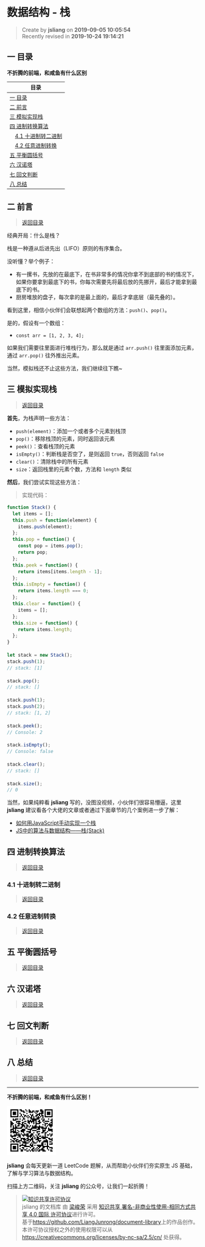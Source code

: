 数据结构 - 栈
===

> Create by **jsliang** on **2019-09-05 10:05:54**  
> Recently revised in **2019-10-24 19:14:21**

## <a name="chapter-one" id="chapter-one">一 目录</a>

**不折腾的前端，和咸鱼有什么区别**

| 目录 |
| --- | 
| [一 目录](#chapter-one) | 
| <a name="catalog-chapter-two" id="catalog-chapter-two"></a>[二 前言](#chapter-two) |
| <a name="catalog-chapter-three" id="catalog-chapter-three"></a>[三 模拟实现栈](#chapter-three) |
| <a name="catalog-chapter-four" id="catalog-chapter-four"></a>[四 进制转换算法](#chapter-four) |
| &emsp;[4.1 十进制转二进制](#chapter-four-one) |
| &emsp;[4.2 任意进制转换](#chapter-four-two) |
| <a name="catalog-chapter-five" id="catalog-chapter-five"></a>[五 平衡圆括号](#chapter-five) |
| <a name="catalog-chapter-six" id="catalog-chapter-six"></a>[六 汉诺塔](#chapter-six) |
| <a name="catalog-chapter-seven" id="catalog-chapter-seven"></a>[七 回文判断](#chapter-seven) |
| <a name="catalog-chapter-eight" id="catalog-chapter-eight"></a>[八 总结](#chapter-eight) |

## <a name="chapter-two" id="chapter-two">二 前言</a>

> [返回目录](#chapter-one)

经典开局：什么是栈？

栈是一种遵从后进先出（LIFO）原则的有序集合。

没听懂？举个例子：

* 有一摞书，先放的在最底下，在书非常多的情况你拿不到底部的书的情况下，如果你要拿到最底下的书，你每次需要先将最后放的先挪开，最后才能拿到最底下的书。
* 厨房堆放的盘子，每次拿的是最上面的，最后才拿底层（最先叠的）。

看到这里，相信小伙伴们会联想起两个数组的方法：`push()`、`pop()`。

是的，假设有一个数组：

* `const arr = [1, 2, 3, 4];`

如果我们需要往里面进行堆栈行为，那么就是通过 `arr.push()` 往里面添加元素，通过 `arr.pop()` 往外推出元素。

当然，模拟栈还不止这些方法，我们继续往下瞧~

## <a name="chapter-three" id="chapter-three">三 模拟实现栈</a>

> [返回目录](#chapter-one)

**首先**，为栈声明一些方法：

* `push(element)`：添加一个或者多个元素到栈顶
* `pop()`：移除栈顶的元素，同时返回该元素
* `peek()`：查看栈顶的元素
* `isEmpty()`：判断栈是否空了，是则返回 `true`，否则返回 `false`
* `clear()`：清除栈中的所有元素
* `size`：返回栈里的元素个数，方法和 `length` 类似

**然后**，我们尝试实现这些方法：

> 实现代码：

```js
function Stack() {
  let items = [];
  this.push = function(element) {
    items.push(element);
  };
  this.pop = function() {
    const pop = items.pop();
    return pop;
  };
  this.peek = function() {
    return items[items.length - 1];
  };
  this.isEmpty = function() {
    return items.length === 0;
  };
  this.clear = function() {
    items = [];
  };
  this.size = function() {
    return items.length;
  };
}

let stack = new Stack();
stack.push(1);
// stack: [1]

stack.pop();
// stack: []

stack.push(1);
stack.push(2);
// stack: [1, 2]

stack.peek();
// Console: 2

stack.isEmpty();
// Console: false

stack.clear();
// stack: []

stack.size();
// 0
```

当然，如果纯粹看 **jsliang** 写的，没图没视频，小伙伴们很容易懵逼，这里 **jsliang** 建议看各个大佬的文章或者通过下面章节的几个案例进一步了解：

* [如何用JavaScript手动实现一个栈](https://juejin.im/post/5b2323896fb9a00e8f795e5b)
* [JS中的算法与数据结构——栈(Stack)](https://www.jianshu.com/p/90808ed34b86)

## <a name="chapter-four" id="chapter-four">四 进制转换算法</a>

> [返回目录](#chapter-one)

### <a name="chapter-four-one" id="chapter-four-one">4.1 十进制转二进制</a>

> [返回目录](#chapter-one)

### <a name="chapter-four-two" id="chapter-four-two">4.2 任意进制转换</a>

> [返回目录](#chapter-one)

## <a name="chapter-five" id="chapter-five">五 平衡圆括号</a>

> [返回目录](#chapter-one)

## <a name="chapter-six" id="chapter-six">六 汉诺塔</a>

> [返回目录](#chapter-one)

## <a name="chapter-seven" id="chapter-seven">七 回文判断</a>

> [返回目录](#chapter-one)

## <a name="chapter-eight" id="chapter-eight">八 总结</a>

> [返回目录](#chapter-one)

---

**不折腾的前端，和咸鱼有什么区别！**

![图](../../../public-repertory/img/z-small-wechat-public-address.jpg)

**jsliang** 会每天更新一道 LeetCode 题解，从而帮助小伙伴们夯实原生 JS 基础，了解与学习算法与数据结构。

扫描上方二维码，关注 **jsliang** 的公众号，让我们一起折腾！

> <a rel="license" href="http://creativecommons.org/licenses/by-nc-sa/4.0/"><img alt="知识共享许可协议" style="border-width:0" src="https://i.creativecommons.org/l/by-nc-sa/4.0/88x31.png" /></a><br /><span xmlns:dct="http://purl.org/dc/terms/" property="dct:title">jsliang 的文档库</span> 由 <a xmlns:cc="http://creativecommons.org/ns#" href="https://github.com/LiangJunrong/document-library" property="cc:attributionName" rel="cc:attributionURL">梁峻荣</a> 采用 <a rel="license" href="http://creativecommons.org/licenses/by-nc-sa/4.0/">知识共享 署名-非商业性使用-相同方式共享 4.0 国际 许可协议</a>进行许可。<br />基于<a xmlns:dct="http://purl.org/dc/terms/" href="https://github.com/LiangJunrong/document-library" rel="dct:source">https://github.com/LiangJunrong/document-library</a>上的作品创作。<br />本许可协议授权之外的使用权限可以从 <a xmlns:cc="http://creativecommons.org/ns#" href="https://creativecommons.org/licenses/by-nc-sa/2.5/cn/" rel="cc:morePermissions">https://creativecommons.org/licenses/by-nc-sa/2.5/cn/</a> 处获得。